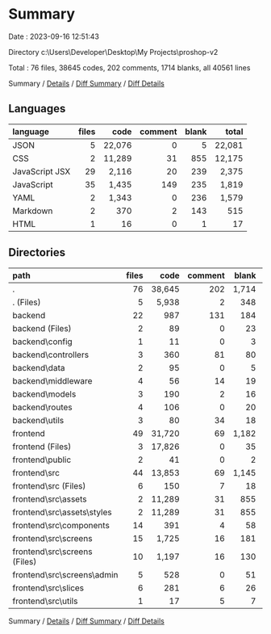 # Summary

Date : 2023-09-16 12:51:43

Directory c:\\Users\\Developer\\Desktop\\My Projects\\proshop-v2

Total : 76 files,  38645 codes, 202 comments, 1714 blanks, all 40561 lines

Summary / [Details](details.md) / [Diff Summary](diff.md) / [Diff Details](diff-details.md)

## Languages
| language | files | code | comment | blank | total |
| :--- | ---: | ---: | ---: | ---: | ---: |
| JSON | 5 | 22,076 | 0 | 5 | 22,081 |
| CSS | 2 | 11,289 | 31 | 855 | 12,175 |
| JavaScript JSX | 29 | 2,116 | 20 | 239 | 2,375 |
| JavaScript | 35 | 1,435 | 149 | 235 | 1,819 |
| YAML | 2 | 1,343 | 0 | 236 | 1,579 |
| Markdown | 2 | 370 | 2 | 143 | 515 |
| HTML | 1 | 16 | 0 | 1 | 17 |

## Directories
| path | files | code | comment | blank | total |
| :--- | ---: | ---: | ---: | ---: | ---: |
| . | 76 | 38,645 | 202 | 1,714 | 40,561 |
| . (Files) | 5 | 5,938 | 2 | 348 | 6,288 |
| backend | 22 | 987 | 131 | 184 | 1,302 |
| backend (Files) | 2 | 89 | 0 | 23 | 112 |
| backend\\config | 1 | 11 | 0 | 3 | 14 |
| backend\\controllers | 3 | 360 | 81 | 80 | 521 |
| backend\\data | 2 | 95 | 0 | 5 | 100 |
| backend\\middleware | 4 | 56 | 14 | 19 | 89 |
| backend\\models | 3 | 190 | 2 | 16 | 208 |
| backend\\routes | 4 | 106 | 0 | 20 | 126 |
| backend\\utils | 3 | 80 | 34 | 18 | 132 |
| frontend | 49 | 31,720 | 69 | 1,182 | 32,971 |
| frontend (Files) | 3 | 17,826 | 0 | 35 | 17,861 |
| frontend\\public | 2 | 41 | 0 | 2 | 43 |
| frontend\\src | 44 | 13,853 | 69 | 1,145 | 15,067 |
| frontend\\src (Files) | 6 | 150 | 7 | 18 | 175 |
| frontend\\src\\assets | 2 | 11,289 | 31 | 855 | 12,175 |
| frontend\\src\\assets\\styles | 2 | 11,289 | 31 | 855 | 12,175 |
| frontend\\src\\components | 14 | 391 | 4 | 58 | 453 |
| frontend\\src\\screens | 15 | 1,725 | 16 | 181 | 1,922 |
| frontend\\src\\screens (Files) | 10 | 1,197 | 16 | 130 | 1,343 |
| frontend\\src\\screens\\admin | 5 | 528 | 0 | 51 | 579 |
| frontend\\src\\slices | 6 | 281 | 6 | 26 | 313 |
| frontend\\src\\utils | 1 | 17 | 5 | 7 | 29 |

Summary / [Details](details.md) / [Diff Summary](diff.md) / [Diff Details](diff-details.md)